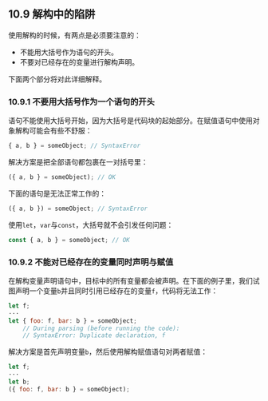 ## 10.9 解构中的陷阱

使用解构的时候，有两点是必须要注意的：

* 不能用大括号作为语句的开头。
* 不要对已经存在的变量进行解构声明。


下面两个部分将对此详细解释。

### 10.9.1 不要用大括号作为一个语句的开头

语句不能使用大括号开始，因为大括号是代码块的起始部分。在赋值语句中使用对象解构可能会有些不舒服：

``` javascript
{ a, b } = someObject; // SyntaxError
```

解决方案是把全部语句都包裹在一对括号里：
 
``` javascript
({ a, b } = someObject); // OK
```

下面的语句是无法正常工作的：

``` javascript
({ a, b }) = someObject; // SyntaxError
```

使用`let`，`var`与`const`，大括号就不会引发任何问题：

``` javascript
const { a, b } = someObject; // OK
```

### 10.9.2 不能对已经存在的变量同时声明与赋值

在解构变量声明语句中，目标中的所有变量都会被声明。在下面的例子里，我们试图声明一个变量`b`并且同时引用已经存在的变量`f`，代码将无法工作：

``` javascript
let f;
···
let { foo: f, bar: b } = someObject;
    // During parsing (before running the code):
    // SyntaxError: Duplicate declaration, f
```

解决方案是首先声明变量`b`，然后使用解构赋值语句对两者赋值：

``` javascript
let f;
···
let b;
({ foo: f, bar: b } = someObject);
```





















